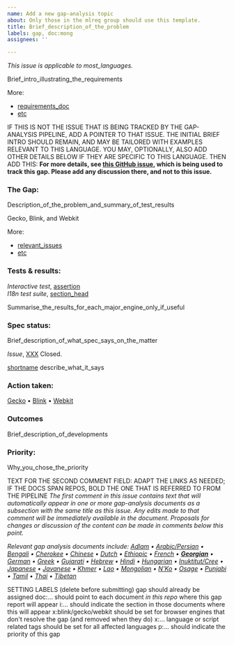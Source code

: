 ```yaml
---
name: Add a new gap-analysis topic
about: Only those in the mlreq group should use this template.
title: Brief_description_of_the_problem
labels: gap, doc:mong
assignees: ''

---
```


<i class="meta">This issue is applicable to most_languages.</i>

Brief_intro_illustrating_the_requirements

More:
- [requirements_doc]()
- [etc]()


IF THIS IS NOT THE ISSUE THAT IS BEING TRACKED BY THE GAP-ANALYSIS PIPELINE, ADD A POINTER TO THAT ISSUE.  THE INITIAL BRIEF INTRO SHOULD REMAIN, AND MAY BE TAILORED WITH EXAMPLES RELEVANT TO THIS LANGUAGE.  YOU MAY, OPTIONALLY, ALSO ADD OTHER DETAILS BELOW IF THEY ARE SPECIFIC TO THIS LANGUAGE. THEN ADD THIS:
<b class="meta">For more details, see [this GitHub issue](https://github.com/w3c/XXXX/issues/XX), which is being used to track this gap. Please add any discussion there, and not to this issue.</b>




### The Gap:

Description_of_the_problem_and_summary_of_test_results

<span class="pass">Gecko</span>, <span class="partial">Blink</span>, and <span class="fail">Webkit</span>

More:
- [relevant_issues]()
- [etc]()





### Tests & results:

<i>Interactive test</i>, [assertion](url)<br>
<i>I18n test suite</i>, [section_head](url)

Summarise_the_results_for_each_major_engine_only_if_useful





### Spec status:
Brief_description_of_what_spec_says_on_the_matter

<i>Issue</i>, [XXX](url) Closed.

[shortname](url_to_section) describe_what_it_says





### Action taken:
[Gecko](url) • [Blink](url) • [Webkit](url)




### Outcomes
Brief_description_of_developments




### Priority:
Why_you_chose_the_priority




TEXT FOR THE SECOND COMMENT FIELD: ADAPT THE LINKS AS NEEDED; IF THE DOCS SPAN REPOS, BOLD THE ONE THAT IS REFERRED TO FROM THE PIPELINE
_The first comment in this issue contains text that will automatically appear in one or more gap-analysis documents as a subsection with the same title as this issue. Any edits made to that comment will be immediately available in the document. Proposals for changes or discussion of the content can be made in comments below this point._

_Relevant gap analysis documents include:_
_[Adlam](https://www.w3.org/TR/adlm-gap#fragmentid) • [Arabic/Persian](https://www.w3.org/TR/alreq-gap#fragmentid) • [Bengali](https://www.w3.org/TR/beng-gap/#fragmentid) • [Cherokee](https://www.w3.org/TR/cher-gap#fragmentid) • [Chinese](https://www.w3.org/TR/clreq-gap#fragmentid) • [Dutch](https://www.w3.org/TR/latn-nl-gap#fragmentid) • [Ethiopic](https://www.w3.org/TR/elreq-gap#fragmentid) • [French](https://www.w3.org/TR/latn-fr-gap#fragmentid) • [**Georgian**](https://www.w3.org/TR/geor-gap#fragmentid) • [German](https://www.w3.org/TR/latn-de-gap#fragmentid) • [Greek](https://www.w3.org/TR/grek-gap#fragmentid) • [Gujarati](https://www.w3.org/TR/gujr-gap#fragmentid) • [Hebrew](https://www.w3.org/TR/hebr-gap#fragmentid) • [Hindi](https://www.w3.org/TR/deva-gap#fragmentid) • [Hungarian](https://w3c.github.io/eurlreq/gap-analysis/latn-nl-gap#fragmentid)  • [Inuktitut/Cree](https://www.w3.org/TR/cans-iu-cr-gap#fragmentid) • [Japanese](https://www.w3.org/TR/jpan-gap#fragmentid) • [Javanese](https://www.w3.org/TR/java-gap#fragmentid) • [Khmer](https://www.w3.org/TR/khmr-gap#fragmentid) • [Lao](https://www.w3.org/TR/laoo-gap#fragmentid) • [Mongolian](https://www.w3.org/TR/mong-gap#fragmentid) • [N'Ko](https://www.w3.org/TR/nkoo-gap#fragmentid) • [Osage](https://www.w3.org/TR/osge-osa-gap#fragmentid) • [Punjabi](https://www.w3.org/TR/guru-gap#fragmentid) • [Tamil](https://www.w3.org/TR/taml-gap#fragmentid) • [Thai](https://www.w3.org/TR/thai-gap#fragmentid) • [Tibetan](https://www.w3.org/TR/tibt-gap#fragmentid)_


SETTING LABELS (delete before submitting)
gap should already be assigned
doc:... should point to each document _in this repo_ where this gap report will appear
i:... should indicate the section in those documents where this will appear
x:blink/gecko/webkit should be set for browser engines that don't resolve the gap (and removed when they do)
x:... language or script related tags should be set for all affected languages
p:... should indicate the priority of this gap
